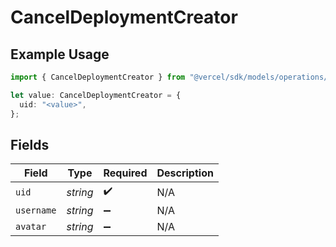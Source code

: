 # CancelDeploymentCreator

## Example Usage

```typescript
import { CancelDeploymentCreator } from "@vercel/sdk/models/operations/canceldeployment.js";

let value: CancelDeploymentCreator = {
  uid: "<value>",
};
```

## Fields

| Field              | Type               | Required           | Description        |
| ------------------ | ------------------ | ------------------ | ------------------ |
| `uid`              | *string*           | :heavy_check_mark: | N/A                |
| `username`         | *string*           | :heavy_minus_sign: | N/A                |
| `avatar`           | *string*           | :heavy_minus_sign: | N/A                |